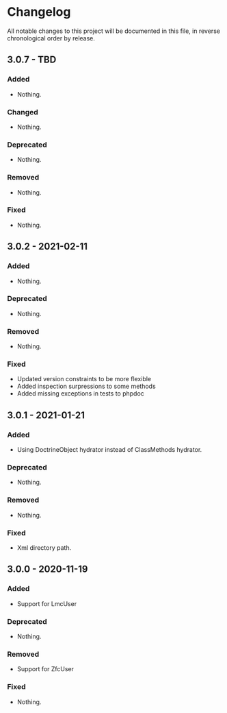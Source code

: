 # Changelog

All notable changes to this project will be documented in this file, in reverse chronological order by release.

## 3.0.7 - TBD

### Added

- Nothing.

### Changed

- Nothing.

### Deprecated

- Nothing.

### Removed

- Nothing.

### Fixed

- Nothing.

## 3.0.2 - 2021-02-11

### Added

- Nothing.

### Deprecated

- Nothing.

### Removed

- Nothing.

### Fixed

- Updated version constraints to be more flexible
- Added inspection surpressions to some methods
- Added missing exceptions in tests to phpdoc

## 3.0.1 - 2021-01-21

### Added

- Using DoctrineObject hydrator instead of ClassMethods hydrator.

### Deprecated

- Nothing.

### Removed

- Nothing.

### Fixed

- Xml directory path.


## 3.0.0 - 2020-11-19

### Added

- Support for LmcUser

### Deprecated

- Nothing.

### Removed

- Support for ZfcUser

### Fixed

- Nothing.
